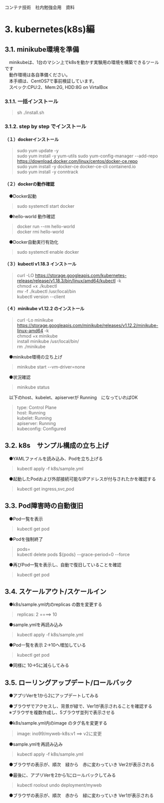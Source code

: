 コンテナ技術　社内勉強会用　資料
# 3. kubernetes(k8s)編
## 3.1. minikube環境を準備
　minikubeは、1台のマシン上でk8sを動かす実験用の環境を構築できるツールです  
　動作環境は各自準備ください。  
　本手順は、CentOS7で事前検証しています。  
　スペック:CPU:2、Mem:2G, HDD:8G on VirtalBox  

### 3.1.1. 一括インストール  
> sh ./install.sh  

### 3.1.2. step by step でインストール  
#### （１）dockerインストール
> sudo yum update -y  
> sudo yum install -y yum-utils
> sudo yum-config-manager --add-repo https://download.docker.com/linux/centos/docker-ce.repo  
> sudo yum install -y docker-ce docker-ce-cli containerd.io  
> sudo yum install -y conntrack  
#### （２）dockerの動作確認  
　●Docker起動  
> sudo systemctl start docker  

　●hello-world 動作確認  
> docker run --rm hello-world  
> docker rmi hello-world  

　●Docker自動実行有効化  
> sudo systemctl enable docker  

#### （３）kubectl v1.18.3 インストール
> curl -LO https://storage.googleapis.com/kubernetes-release/release/v1.18.3/bin/linux/amd64/kubectl -k  
> chmod +x ./kubectl  
> mv -f ./kubectl /usr/local/bin  
> kubectl version --client  

#### （４）minikube v1.12.2 のインストール  
> curl -Lo minikube https://storage.googleapis.com/minikube/releases/v1.12.2/minikube-linux-amd64 -k  
> chmod +x minikube  
> install minikube /usr/local/bin/  
> rm ./minikube  

　●minikube環境の立ち上げ
> minikube start --vm-driver=none  

　●状況確認
> minikube status  

　以下のhost、kubelet、apiserverが Running　になっていればOK  
> type: Control Plane  
> host: Running  
> kubelet: Running  
> apiserver: Running  
> kubeconfig: Configured  

## 3.2. k8s　サンプル構成の立ち上げ
　●YAMLファイルを読み込み、Podを立ち上げる  
> kubectl apply -f k8s/sample.yml  

　●起動したPodおよび外部接続可能なIPアドレスが付与されたかを確認する  
> kubectl get ingress,svc,pod 

## 3.3. Pod障害時の自動復旧
　●Pod一覧を表示  
> kubectl get pod  

　●Podを強制終了  
> pods=  
> kubectl delete pods ${pods} --grace-period=0 --force  

　●再びPod一覧を表示し、自動で復旧していることを確認  
> kubectl get pod   

## 3.4. スケールアウト/スケールイン
　●k8s/sample.yml内のreplicas の数を変更する  
> replicas: 2  ====> 10  

　●sample.ymlを再読み込み  
> kubectl apply -f k8s/sample.yml  

　●Pod一覧を表示 2->10へ増加している  
> kubectl get pod  

　●同様に 10->5に減らしてみる  

## 3.5. ローリングアップデート/ロールバック
　●アプリVerを1から2にアップデートしてみる  

　●ブラウザでアクセスし、背景が緑で、Ver1が表示されることを確認する  
　※ブラウザを複数作成し、5ブラウザ並列で表示させる    

　●k8s/sample.yml内のimage のタグ名を変更する  
> image: ino99/myweb-k8s:v1 ==> v2に変更  

　●sample.ymlを再読み込み  
> kubectl apply -f k8s/sample.yml  

　●ブラウザの表示が、順次　緑から　赤に変わっていき  Ver2が表示される  

　●最後に、アプリVerを2から1にロールバックしてみる  
> kubectl roolout undo deployment/myweb  

　●ブラウザの表示が、順次　赤から　緑に変わっていき  Ver1が表示される  
